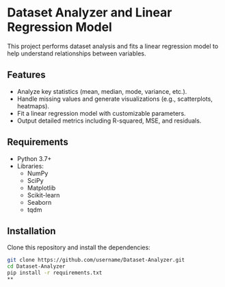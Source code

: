 # Dataset Analyzer and Linear Regression Model

This project performs dataset analysis and fits a linear regression model to help understand relationships between variables.

## Features

- Analyze key statistics (mean, median, mode, variance, etc.).
- Handle missing values and generate visualizations (e.g., scatterplots, heatmaps).
- Fit a linear regression model with customizable parameters.
- Output detailed metrics including R-squared, MSE, and residuals.

## Requirements

- Python 3.7+
- Libraries:
  - NumPy
  - SciPy
  - Matplotlib
  - Scikit-learn
  - Seaborn
  - tqdm

## Installation

Clone this repository and install the dependencies:

```bash
git clone https://github.com/username/Dataset-Analyzer.git
cd Dataset-Analyzer
pip install -r requirements.txt
**
